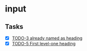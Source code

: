 # input

<!-- index -->

## Tasks

- [x] [TODO-3 already named as heading](TODO-3%20already%20named%20as%20heading.md)
- [x] [TODO-5 First level-one heading](TODO-5%20First%20level-one%20heading.md)

<!-- /index -->
